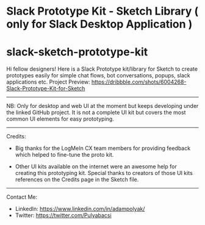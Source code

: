 # Slack Prototype Kit - Sketch Library ( only for Slack Desktop Application )
# slack-sketch-prototype-kit

Hi fellow designers! 
Here is a Slack Prototype kit/library for Sketch to create prototypes easily for simple chat flows, bot conversations, popups, slack applications etc.
Project Preview:
https://dribbble.com/shots/6004268-Slack-Prototype-Kit-for-Sketch

---

NB: 
Only for desktop and web UI at the moment but keeps developing under the linked GitHub project. 
It is not a complete UI kit but covers the most common UI elements for easy prototyping. 

---

Credits: 
- Big thanks for the LogMeIn CX team members for providing feedback which helped to fine-tune the proto kit.

- Other UI kits available on the internet were an awesome help for creating this prototyping kit. 
Special thanks to creators of those UI kits references on the Credits page in the Sketch file.

---

Contact Me:
- LinkedIn: https://www.linkedin.com/in/adampolyak/
- Twitter: https://twitter.com/Pulyabacsi
